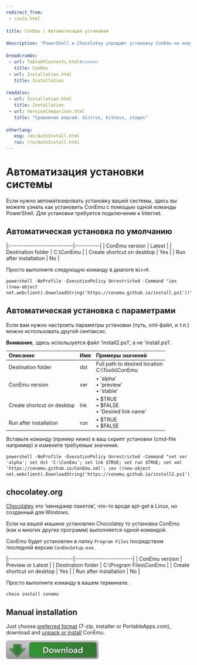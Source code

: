 ```yaml
---
redirect_from:
 - /auto.html

title: ConEmu | Автоматизация установки

description: "PowerShell и Chocolatey упрощают установку ConEmu на новую машину."

breadcrumbs:
 - url: TableOfContents.html#conemu
   title: ConEmu
 - url: Installation.html
   title: Installation

readalso:
 - url: Installation.html
   title: Installation
 - url: VersionComparison.html
   title: "Сравнение версий: distros, bitness, stages"

otherlang:
   eng: /en/AutoInstall.html
   rus: /ru/AutoInstall.html
---
```


# Автоматизация установки системы
Если нужно автоматизировать установку вашей системы,
здесь вы можете узнать как установить ConEmu с помощью одной команды PowerShell.
Для установки требуется подключение к Internet.


<!-- ******************************* -->
<h2 id="default"> Автоматическая установка по умолчанию </h2>

|:---------------------------|:----------|
| ConEmu version             | Latest    |
| Destination folder         | C:\ConEmu |
| Create shortcut on desktop | Yes       |
| Run after installation     | No        |

Просто выполните следующую команду в диалоге `Win+R`.

~~~
powershell -NoProfile -ExecutionPolicy Unrestricted -Command "iex ((new-object net.webclient).DownloadString('https://conemu.github.io/install.ps1'))"
~~~



<!-- ******************************* -->
<h2 id="params"> Автоматическая установка с параметрами </h2>

Если вам нужно настроить параметры установки (путь, xml-файл, и т.п.)
можно использовать другой синтаксис.

**Внимание**, здесь используется файл ‘install2.ps1’, а не ‘install.ps1’.

| Описание | Имя | Примеры значений |
|:---|:---|:---|
| Destination folder | dst | Full path to desired location <br/> C:\Tools\ConEmu |
| ConEmu version | ver | • 'alpha' <br/> • 'preview' <br/> • 'stable' |
| Create shortcut on desktop | lnk | • $TRUE <br/> • $FALSE <br/> • 'Desired link name' |
| Run after installation | run | • $TRUE <br/> • $FALSE |

Вставьте команду (пример ниже) в ваш скрипт установки
(cmd-file например) и измените требуемые значения.

~~~
powershell -NoProfile -ExecutionPolicy Unrestricted -Command "set ver 'alpha'; set dst 'C:\ConEmu'; set lnk $TRUE; set run $TRUE; set xml 'https://conemu.github.io/ConEmu.xml'; iex ((new-object net.webclient).DownloadString('https://conemu.github.io/install2.ps1'))"
~~~


<!-- ******************************* -->
<h2 id="cinst"> chocolatey.org </h2>

[Chocolatey](https://chocolatey.org/) это ‘менеджер пакетов’,
что-то вроде apt-get в Linux, но созданный для Windows.

Если на вашей машине установлен Chocolatey то установка
ConEmu (как и многих других программ) выполняется одной командой.

ConEmu будет установлен в папку `Program Files` посредством
последней версии `ConEmuSetup.exe`.

|:---------------------------|:------------------------|
| ConEmu version             | Preview or Latest       |
| Destination folder         | C:\Program Files\ConEmu |
| Create shortcut on desktop | Yes                     |
| Run after installation     | No                      |

Просто выполните команду в вашем терминале.

~~~
choco install conemu
~~~



<!-- ******************************* -->
<h2 id="manual">Manual installation</h2>

Just choose [preferred format](VersionComparison.html)
(7-zip, installer or PortableApps.com),
download and [unpack or install](Installation.html) ConEmu.

<a href="/en/Downloads.html"><img src="/img/Downloads.png" alt="Download mirrors" title="Choose ConEmu download mirrors" /></a>
